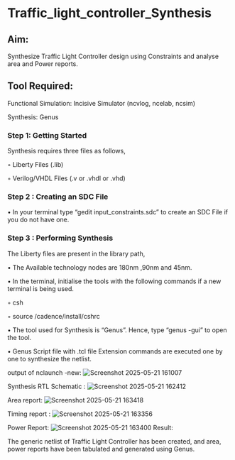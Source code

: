 # Traffic_light_controller_Synthesis

## Aim:

Synthesize Traffic Light Controller design using Constraints and analyse area and Power reports.

## Tool Required:

Functional Simulation: Incisive Simulator (ncvlog, ncelab, ncsim)

Synthesis: Genus

### Step 1: Getting Started

Synthesis requires three files as follows,

◦ Liberty Files (.lib)

◦ Verilog/VHDL Files (.v or .vhdl or .vhd)

### Step 2 : Creating an SDC File

•	In your terminal type “gedit input_constraints.sdc” to create an SDC File if you do not have one.

### Step 3 : Performing Synthesis

The Liberty files are present in the library path,

• The Available technology nodes are 180nm ,90nm and 45nm.

• In the terminal, initialise the tools with the following commands if a new terminal is being used.

◦ csh

◦ source /cadence/install/cshrc

• The tool used for Synthesis is “Genus”. Hence, type “genus -gui” to open the tool.

• Genus Script file with .tcl file Extension commands are executed one by one to synthesize the netlist.

output of nclaunch -new:
![Screenshot 2025-05-21 161007](https://github.com/user-attachments/assets/d5f88a3e-62d0-4c56-8dbd-cddca5aa38db)


Synthesis RTL Schematic :
![Screenshot 2025-05-21 162412](https://github.com/user-attachments/assets/fd10acfe-e9c9-4b8c-87f0-78bae5fcf894)

Area report:
![Screenshot 2025-05-21 163418](https://github.com/user-attachments/assets/4d443e36-c104-471e-b09d-58a45a2d3f0d)

Timing report :
![Screenshot 2025-05-21 163356](https://github.com/user-attachments/assets/4b85c9aa-6f76-4e7f-9ad6-dc5742ddfdb4)

Power Report:
![Screenshot 2025-05-21 163400](https://github.com/user-attachments/assets/aaccef5c-e668-4ec2-9adb-ae27cca5615d)
Result:

The generic netlist of Traffic Light Controller has been created, and area, power reports have been tabulated and generated using Genus.
